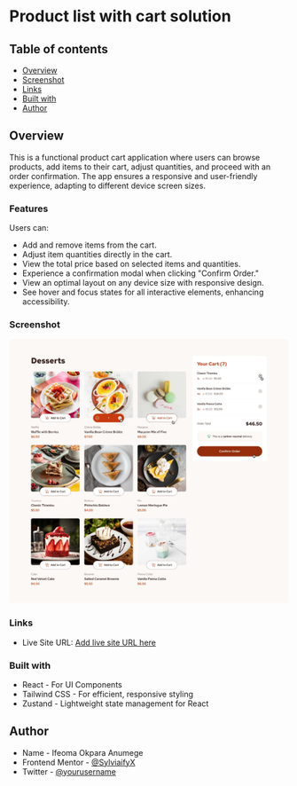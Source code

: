 # Product list with cart solution

## Table of contents
  - [Overview](#overview)
  - [Screenshot](#screenshot)
  - [Links](#links)
  - [Built with](#built-with)
  - [Author](#author)

## Overview
This is a functional product cart application where users can browse products, add items to their cart, adjust quantities, and proceed with an order confirmation. The app ensures a responsive and user-friendly experience, adapting to different device screen sizes.

### Features
Users can:
- Add and remove items from the cart.
- Adjust item quantities directly in the cart.
- View the total price based on selected items and quantities.
- Experience a confirmation modal when clicking "Confirm Order."
- View an optimal layout on any device size with responsive design.
- See hover and focus states for all interactive elements, enhancing accessibility.

### Screenshot
![](/public/active-states.jpg)

### Links
- Live Site URL: [Add live site URL here](https://shopping-cart-six-weld.vercel.app/)

### Built with
- React - For UI Components
- Tailwind CSS - For efficient, responsive styling
- Zustand - Lightweight state management for React

  
## Author
- Name - Ifeoma Okpara Anumege
- Frontend Mentor - [@SylviaifyX](https://www.frontendmentor.io/profile/SylviaifyX)
- Twitter - [@yourusername](https://www.twitter.com/yourusername)

